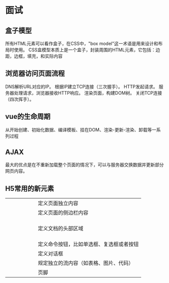 # 面试
## 盒子模型
所有HTML元素可以看作盒子，在CSS中，"box model"这一术语是用来设计和布局时使用。
CSS盒模型本质上是一个盒子，封装周围的HTML元素，它包括：边距，边框，填充，和实际内容

## 浏览器访问页面流程
DNS解析URL对应的IP。
根据IP建立TCP连接（三次握手）。
HTTP发起请求。
服务器处理请求，浏览器接收HTTP响应。
渲染页面，构建DOM树。
关闭TCP连接（四次挥手）。

## vue的生命周期
从开始创建、初始化数据、编译模板、挂在DOM、渲染-更新-渲染、卸载等一系列过程

## AJAX
最大的优点是在不重新加载整个页面的情况下，可以与服务器交换数据并更新部分网页内容。

## H5常用的新元素
|  |  |
|  :----  | :----  |
| <article> | 定义页面独立内容 |
| <aside> | 定义页面的侧边栏内容 |
| <header> | 定义文档的头部区域 |
| <command> | 定义命令按钮，比如单选框、复选框或者按钮 |
| <dialog> | 定义对话框 |
| <figure> | 规定独立的流内容（如表格、图片、代码） |
| <footer> | 页脚 |